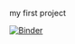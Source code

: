 my first project

[![Binder](https://mybinder.org/badge_logo.svg)](https://mybinder.org/v2/gh/ShirazHadad/final_project/blob/main/hw1%20(4)-checkpoint.ipynb/HEAD)

